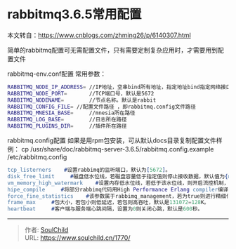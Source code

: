 # rabbitmq3.6.5常用配置

<!--more-->
本文转自：https://www.cnblogs.com/zhming26/p/6140307.html

简单的rabbitmq配置可无需配置文件，只有需要定制复杂应用时，才需要用到配置文件

rabbitmq-env.conf配置
常用参数：
```bash
RABBITMQ_NODE_IP_ADDRESS= //IP地址，空串bind所有地址，指定地址bind指定网络接口
RABBITMQ_NODE_PORT=       //TCP端口号，默认是5672
RABBITMQ_NODENAME=        //节点名称。默认是rabbit
RABBITMQ_CONFIG_FILE= //配置文件路径 ，即rabbitmq.config文件路径
RABBITMQ_MNESIA_BASE=     //mnesia所在路径
RABBITMQ_LOG_BASE=        //日志所在路径
RABBITMQ_PLUGINS_DIR=     //插件所在路径
```

rabbitmq.config配置
如果是用rpm包安装，可从默认docs目录复制配置文件样例：
cp /usr/share/doc/rabbitmq-server-3.6.5/rabbitmq.config.example /etc/rabbitmq.config

```erlang
tcp_listerners    #设置rabbimq的监听端口，默认为[5672]。
disk_free_limit     #磁盘低水位线，若磁盘容量低于指定值则停止接收数据，默认值为{mem_relative, 1.0},即与内存相关联1：1，也可定制为多少byte.
vm_memory_high_watermark    #设置内存低水位线，若低于该水位线，则开启流控机制，默认值是0.4，即内存总量的40%。
hipe_compile     #将部分rabbimq代码用High Performance Erlang compiler编译，可提升性能，该参数是实验性，若出现erlang vm segfaults，应关掉。
force_fine_statistics    #该参数属于rabbimq_management，若为true则进行精细化的统计，但会影响性能。
frame_max     #包大小，若包小则低延迟，若包则高吞吐，默认是131072=128K。
heartbeat     #客户端与服务端心跳间隔，设置为0则关闭心跳，默认是600秒。
```


---

> 作者: [SoulChild](https://www.soulchild.cn)  
> URL: https://www.soulchild.cn/1770/  

